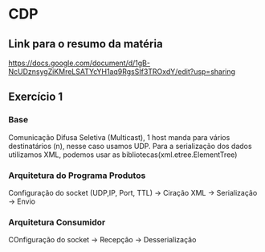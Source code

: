 # CDP

## Link para o resumo da matéria

https://docs.google.com/document/d/1gB-NcUDznsygZiKMreLSATYcYH1aq9RgsSIf3TROxdY/edit?usp=sharing




## Exercício 1

### Base
Comunicação Difusa Seletiva (Multicast), 1 host manda para vários destinatários (n), nesse caso usamos UDP.
Para a serialização dos dados utilizamos XML, podemos usar as bibliotecas(xml.etree.ElementTree)

### Arquitetura do Programa Produtos

Configuração do socket (UDP,IP, Port, TTL) -> Ciração XML -> Serialização -> Envio

### Arquitetura Consumidor
COnfiguração do socket -> Recepção -> Desserialização




